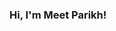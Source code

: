 ### Hi, I'm Meet Parikh!

<!--
**P-ME3T/P-ME3T** is a ✨ _special_ ✨ repository because its `README.md` (this file) appears on your GitHub profile.

M.Tech Student at NMIMS, Mumbai.
